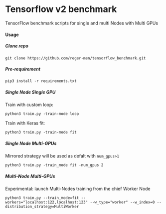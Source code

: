 # Tensorflow v2 benchmark
TensorFlow benchmark scripts for single and multi Nodes with Multi GPUs

#### Usage
##### Clone repo
```git clone https://github.com/reger-men/tensorflow_benchmark.git```

##### Pre-requirement
```pip3 install -r requirements.txt```

##### Single Node Single GPU
Train with custom loop:

```python3 train.py -train-mode loop```

Train with Keras fit:

```python3 train.py -train-mode fit```

##### Single Node Multi-GPUs
Mirrored strategy will be used as defalt with ```num_gpus>1```

```python3 train.py -train_mode fit -num_gpus 2```

##### Multi-Node Multi-GPUs
Experimental: launch Multi-Nodes training from the chief Worker Node

```python3 train.py --train_mode=fit --workers="localhost:122,localhost:123" --w_type="worker" --w_index=0 --distribution_strategy=MultiWorker```
